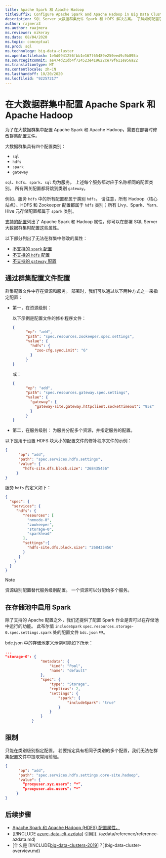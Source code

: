 ```yaml
---
title: Apache Spark 和 Apache Hadoop
titleSuffix: Configure Apache Spark and Apache Hadoop in Big Data Clusters
description: SQL Server 大数据群集允许 Spark 和 HDFS 解决方案。 了解如何配置它们。
author: rajmera3
ms.author: raajmera
ms.reviewer: mikeray
ms.date: 08/04/2020
ms.topic: conceptual
ms.prod: sql
ms.technology: big-data-cluster
ms.openlocfilehash: 1e5d0941256fbb1e167f65489e250eed9c9b895a
ms.sourcegitcommit: ae474d21db4f724523e419622ce79f611e956a22
ms.translationtype: HT
ms.contentlocale: zh-CN
ms.lasthandoff: 10/20/2020
ms.locfileid: "92257217"
---
```

# <a name="configure-apache-spark-and-apache-hadoop-in-big-data-clusters"></a>在大数据群集中配置 Apache Spark 和 Apache Hadoop

为了在大数据群集中配置 Apache Spark 和 Apache Hadoop，需要在部署时修改群集配置文件。

大数据群集具有四个配置类别： 

- `sql` 
- `hdfs` 
- `spark` 
- `gateway` 

`sql`、`hdfs`、`spark`、`sql` 均为服务。 上述每个服务都对应于名称相同的配置类别。 所有网关配置都将跳到类别 `gateway`。 

例如，服务 `hdfs` 中的所有配置都属于类别 `hdfs`。 请注意，所有 Hadoop（核心站点）、HDFS 和 Zookeeper 配置都属于 `hdfs` 类别；所有 Livy、Spark、Yarn、Hive 元存储配置都属于 `spark` 类别。 

[支持的配置](reference-config-spark-hadoop.md#supported-configurations)列出了 Apache Spark 和 Hadoop 属性，你可以在部署 SQL Server 大数据群集时配置这些属性。

以下部分列出了无法在群集中修改的属性：

- [不支持的 `spark` 配置](reference-config-spark-hadoop.md#unsupported-spark-configurations)
- [不支持的 `hdfs` 配置](reference-config-spark-hadoop.md#unsupported-hdfs-configurations)
- [不支持的 `gateway` 配置](reference-config-spark-hadoop.md#unsupported-gateway-configurations)


## <a name="configurations-via-cluster-profile"></a>通过群集配置文件配置

群集配置文件中存在资源和服务。 部署时，我们可以通过以下两种方式之一来指定配置： 

* 第一，在资源级别： 

   以下示例是配置文件的修补程序文件： 

   ```json
   { 
         "op": "add", 
         "path": "spec.resources.zookeeper.spec.settings", 
         "value": { 
           "hdfs": { 
             "zoo-cfg.syncLimit": "6" 
           } 
         } 
   }
   ```

   或： 

   ```json
   { 
         "op": "add", 
         "path": "spec.resources.gateway.spec.settings", 
         "value": { 
           "gateway": { 
             "gateway-site.gateway.httpclient.socketTimeout": "95s" 
           } 
         } 
   } 
   ```

* 第二，在服务级别： 为服务分配多个资源，并指定服务的配置。

以下是用于设置 HDFS 块大小的配置文件的修补程序文件的示例： 

   ```json
   { 
         "op": "add", 
         "path": "spec.services.hdfs.settings", 
         "value": { 
           "hdfs-site.dfs.block.size": "268435456" 
        } 
   } 
   ```

服务 `hdfs` 的定义如下：

```json
{ 
  "spec": { 
   "services": { 
     "hdfs": { 
        "resources": [ 
          "nmnode-0", 
          "zookeeper", 
          "storage-0", 
          "sparkhead" 
        ], 
        "settings":{ 
          "hdfs-site.dfs.block.size": "268435456" 
        } 
      } 
    } 
  } 
} 
```
 
> [!NOTE]
> 资源级别配置替代服务级别配置。 一个资源可以分配给多个服务。

## <a name="enable-spark-in-the-storage-pool"></a>在存储池中启用 Spark
除了支持的 Apache 配置之外，我们还提供了配置 Spark 作业是否可以在存储池中运行的功能。 此布尔值 `includeSpark` `spec.resources.storage-0.spec.settings.spark` 处的配置文件 `bdc.json` 中。

bdc.json 中的存储池定义示例可能如下所示：
```json
...
"storage-0": {
                "metadata": {
                    "kind": "Pool",
                    "name": "default"
                },
                "spec": {
                    "type": "Storage",
                    "replicas": 2,
                    "settings": {
                        "spark": {
                            "includeSpark": "true"
                        }
                    }
                }
            }
```


## <a name="limitations"></a>限制

只能在类别级别指定配置。 若要指定具有相同子类别的多个配置，我们无法在群集配置文件中提取常用前缀。 

```json
{ 
      "op": "add", 
      "path": "spec.services.hdfs.settings.core-site.hadoop", 
      "value": { 
        “proxyuser.xyz.users”: “*”, 
        “proxyuser.abc.users”: “*” 
     } 
} 
```

## <a name="next-steps"></a>后续步骤

- [Apache Spark 和 Apache Hadoop (HDFS) 配置属性。](reference-config-spark-hadoop.md)
- [[!INCLUDE [azure-data-cli-azdata](../includes/azure-data-cli-azdata.md)] 引用](../azdata/reference/reference-azdata.md)
- [什么是 [!INCLUDE[big-data-clusters-2019](../includes/ssbigdataclusters-ver15.md)]？](big-data-cluster-overview.md)